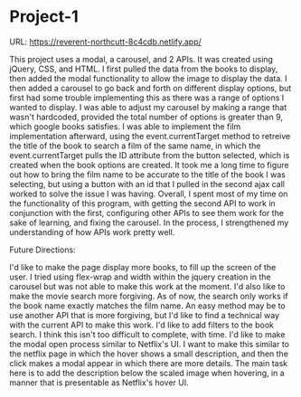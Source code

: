 # Project-1

URL: https://reverent-northcutt-8c4cdb.netlify.app/

This project uses a modal, a carousel, and 2 APIs. It was created using jQuery, CSS, and HTML. I first pulled the data from the books to display, then added the modal functionality to allow the image to display the data. I then added a carousel to go back and forth on different display options, but first had some trouble implementing this as there was a range of options I wanted to display. I was able to adjust my carousel by making a range that wasn't hardcoded, provided the total number of options is greater than 9, which google books satisfies. I was able to implement the film implementation afterward, using the event.currentTarget method to retreive the title of the book to search a film of the same name, in which the event.currentTarget pulls the ID attribute from the button selected, which is created when the book options are created. It took me a long time to figure out how to bring the film name to be accurate to the title of the book I was selecting, but using a button with an id that I pulled in the second ajax call worked to solve the issue I was having. Overall, I spent most of my time on the functionality of this program, with getting the second API to work in conjunction with the first, configuring other APIs to see them work for the sake of learning, and fixing the carousel. In the process, I strengthened my understanding of how APIs work pretty well.

Future Directions:

I'd like to make the page display more books, to fill up the screen of the user. I tried using flex-wrap and width within the jquery creation in the carousel but was not able to make this work at the moment.
I'd also like to make the movie search more forgiving. As of now, the search only works if the book name exactly matches the film name. An easy method may be to use another API that is more forgiving, but I'd like to find a technical way with the current API to make this work.
I'd like to add filters to the book search. I think this isn't too difficult to complete, with time.
I'd like to make the modal open process similar to Netflix's UI. I want to make this similar to the netflix page in which the hover shows a small description, and then the click makes a modal appear in which there are more details. The main task here is to add the description below the scaled image when hovering, in a manner that is presentable as Netflix's hover UI.
